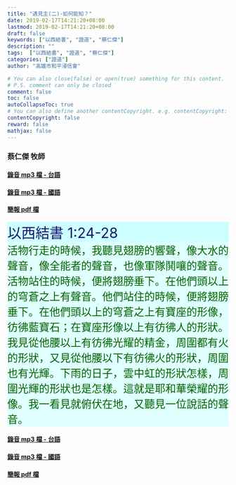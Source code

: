 ```yaml
---
title: "遇見主(二)-如何能知？"
date: 2019-02-17T14:21:20+08:00
lastmod: 2019-02-17T14:21:20+08:00
draft: false
keywords: ["以西結書", "證道", "蔡仁傑"]
description: ""
tags:  ["以西結書", "證道", "蔡仁傑"]
categories: ["證道"]
author: "高雄市和平浸信會"

# You can also close(false) or open(true) something for this content.
# P.S. comment can only be closed
comment: false
toc: false
autoCollapseToc: true
# You can also define another contentCopyright. e.g. contentCopyright: "This is another copyright."
contentCopyright: false
reward: false
mathjax: false
---
```


### 蔡仁傑 牧師

#### [錄音 mp3 檔 - 台語](/mp3-s/s20190217t.mp3 "遇見主之二-如何能知？ - 台語")

#### [錄音 mp3 檔 - 國語](/mp3-s/s20190217c.mp3 "遇見主之二-如何能知？ - 國語")

#### [簡報 pdf 檔](/pdf-s/s20190217.pdf "遇見主之二-如何能知？")

<div style="background-color:#CCFFFF"><font size="6", color="#191970">
以西結書 1:24-28
</font>
</div>

<div style="background-color:#E0FFFF"><font size="5", color="#006400">
活物行走的時候，我聽見翅膀的響聲，像大水的聲音，像全能者的聲音，也像軍隊鬨嚷的聲音。活物站住的時候，便將翅膀垂下。在他們頭以上的穹蒼之上有聲音。他們站住的時候，便將翅膀垂下。在他們頭以上的穹蒼之上有寶座的形像，彷彿藍寶石；在寶座形像以上有彷彿人的形狀。我見從他腰以上有彷彿光耀的精金，周圍都有火的形狀，又見從他腰以下有彷彿火的形狀，周圍也有光輝。下雨的日子，雲中虹的形狀怎樣，周圍光輝的形狀也是怎樣。這就是耶和華榮耀的形像。我一看見就俯伏在地，又聽見一位說話的聲音。
</font>
</div>

#### [錄音 mp3 檔 - 台語](/mp3-s/s20190217t.mp3 "遇見主之二-如何能知？ - 台語")

#### [錄音 mp3 檔 - 國語](/mp3-s/s20190217c.mp3 "遇見主之二-如何能知？ - 國語")

#### [簡報 pdf 檔](/pdf-s/s20190217.pdf "遇見主之二-如何能知？")